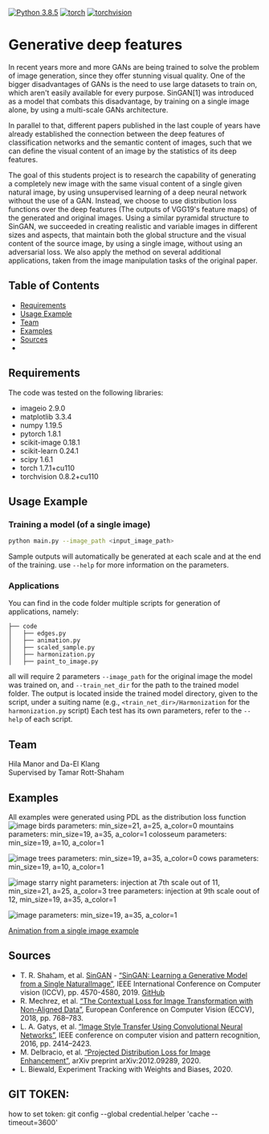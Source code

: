 [![Python 3.8.5](https://img.shields.io/badge/python-3.8.5+-blue)](https://www.python.org/downloads/release/python-3613/)
[![torch](https://img.shields.io/badge/torch-1.8.1+-green)](https://pytorch.org/)
[![torchvision](https://img.shields.io/badge/torchvision-0.8.2+-green)](https://pytorch.org/)

# Generative deep features
In recent years more and more GANs are being trained to solve the problem of image generation, since they offer stunning visual quality. One of the bigger disadvantages of GANs is the need to use large datasets to train on, which aren't easily available for every purpose. SinGAN[1] was introduced as a model that combats this disadvantage, by training on a single image alone, by using a multi-scale GANs architecture.

In parallel to that, different papers published in the last couple of years have already established the connection between the deep features of classification networks and the semantic content of images, such that we can define the visual content of an image by the statistics of its deep features. 

The goal of this students project is to research the capability of generating a completely new image with the same visual content of a single given natural image, by using unsupervised learning of a deep neural network without the use of a GAN. Instead, we choose to use distribution loss functions over the deep features (The outputs of VGG19's feature maps) of the generated and original images. Using a similar pyramidal structure to SinGAN, we succeeded in creating realistic and variable images in different sizes and aspects, that maintain both the global structure and the visual content of the source image, by using a single image, without using an adversarial loss. We also apply the method on several additional applications, taken from the image manipulation tasks of the original paper.

## Table of Contents
* [Requirements](#requirements)
* [Usage Example](#usage-example)
* [Team](#team)
* [Examples](#examples)
* [Sources](#sources)
* 
## Requirements
The code was tested on the following libraries:
- imageio 2.9.0
- matplotlib 3.3.4
- numpy 1.19.5
- pytorch 1.8.1
- scikit-image 0.18.1
- scikit-learn 0.24.1
- scipy 1.6.1
- torch 1.7.1+cu110
- torchvision 0.8.2+cu110

## Usage Example
### Training a model (of a single image)

```bash
python main.py --image_path <input_image_path>
```

Sample outputs will automatically be generated at each scale and at the end of the training. use `--help` for more information on the parameters.

### Applications
You can find in the code folder multiple scripts for generation of applications, namely:
```
├── code
│   ├── edges.py
│   ├── animation.py
│   ├── scaled_sample.py
│   ├── harmonization.py
│   ├── paint_to_image.py
```

all will require 2 parameters `--image_path` for the original image the model was trained on, and `--train_net_dir` for the path to the trained model folder.
The output is located inside the trained model directory, given to the script, under a suiting name (e.g., `<train_net_dir>/Harmonization` for the `harmonization.py` script)
Each test has its own parameters, refer to the `--help` of each script. 

## Team
Hila Manor and Da-El Klang  
Supervised by Tamar Rott-Shaham

## Examples
All examples were generated using PDL as the distribution loss function
![image](https://user-images.githubusercontent.com/53814901/138109575-115c3cb3-7838-48f0-be4b-07786f3f5754.png)
birds parameters: min_size=21, a=25, a_color=0
mountains parameters: min_size=19, a=35, a_color=1
colosseum parameters: min_size=19, a=10, a_color=1

![image](https://user-images.githubusercontent.com/53814901/138109948-50118785-2144-49d6-b0f8-da7d3cfa6859.png)
trees parameters: min_size=19, a=35, a_color=0
cows parameters: min_size=19, a=10, a_color=1

![image](https://user-images.githubusercontent.com/53814901/138110179-889f4e5f-1328-412c-81c9-e6ea0b93e120.png)
starry night parameters: injection at 7th scale out of 11, min_size=21, a=25, a_color=3
tree parameters: injection at 9th scale oout of 12, min_size=19, a=35, a_color=1

![image](https://user-images.githubusercontent.com/53814901/138110363-ef89243f-3b91-4271-984a-3eb0abbe3547.png)
parameters: min_size=19, a=35, a_color=1

[Animation from a single image example](https://www.youtube.com/watch?v=8LO6iTGUI5c)

## Sources
- T. R. Shaham, et al. [SinGAN](https://tamarott.github.io/SinGAN.htm) -  [“SinGAN: Learning a Generative Model from a Single NaturalImage”](https://arxiv.org/pdf/1905.01164.pdf), IEEE International Conference on Computer vision (ICCV), pp. 4570-4580, 2019. [GitHub](https://github.com/tamarott/SinGAN)
- R. Mechrez, et al. [“The Contextual Loss for Image Transformation with Non-Aligned Data”](https://arxiv.org/pdf/1803.02077.pdf), European Conference on Computer Vision (ECCV), 2018, pp. 768–783.
- L. A. Gatys, et al. [“Image Style Transfer Using Convolutional Neural Networks”](https://www.cv-foundation.org/openaccess/content_cvpr_2016/papers/Gatys_Image_Style_Transfer_CVPR_2016_paper.pdf), IEEE conference on computer vision and pattern recognition, 2016, pp. 2414–2423.
- M. Delbracio, et al. [“Projected Distribution Loss for Image Enhancement”](https://arxiv.org/pdf/2012.09289.pdf), arXiv preprint arXiv:2012.09289, 2020.
-	L. Biewald, Experiment Tracking with Weights and Biases, 2020. 

## GIT TOKEN:
how to set token:
git config --global credential.helper 'cache --timeout=3600'
